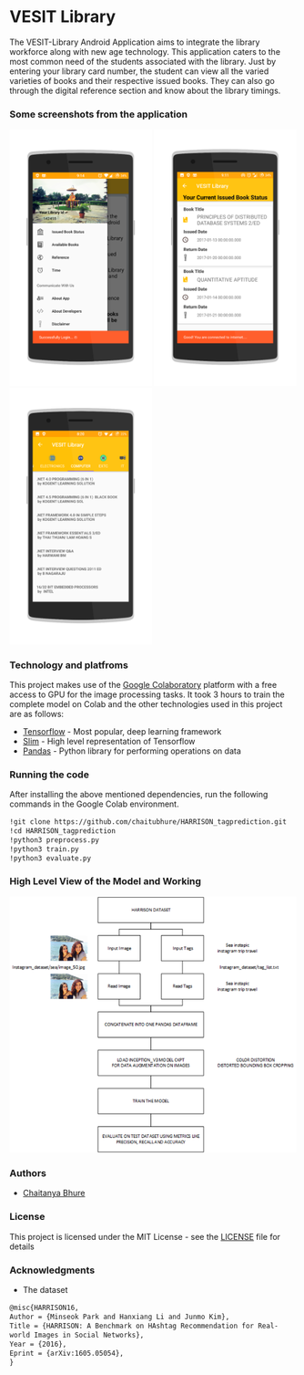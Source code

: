 # VESIT Library

The VESIT-Library Android Application aims to integrate the library workforce along with new age technology. This application caters to the most common need of the students associated with the library. Just by entering your library card number, the student can view all the varied varieties of books and their respective issued books. 
They can also go through the digital reference section and know about the library timings.

### Some screenshots from the application

<p float="left">
<img src="https://github.com/chaitubhure/VESIT-Library/blob/master/vesit_navigationpage.png" width="250">
<img src="https://github.com/chaitubhure/VESIT-Library/blob/master/vesit_issuedbook.png" width="250">
<img src="https://github.com/chaitubhure/VESIT-Library/blob/master/vesit_booklist.png" width="250">
                                                                                                  </p>
                                                                                                  
### Technology and platfroms

This project makes use of the [Google Colaboratory](https://colab.research.google.com/notebooks/welcome.ipynb#recent=true) platform with a free access to GPU for the image processing tasks. It took 3 hours to train the complete model on Colab and the other technologies used in this project are as follows:

* [Tensorflow](https://www.tensorflow.org/) - Most popular, deep learning framework
* [Slim](https://www.tensorflow.org/api_docs/python/tf/contrib/slim) - High level representation of Tensorflow
* [Pandas](https://pandas.pydata.org/) - Python library for performing operations on data

### Running the code

After installing the above mentioned dependencies, run the following commands in the Google Colab environment.

```
!git clone https://github.com/chaitubhure/HARRISON_tagprediction.git
!cd HARRISON_tagprediction
!python3 preprocess.py
!python3 train.py
!python3 evaluate.py
```

### High Level View of the Model and Working

![Overview of the model](https://github.com/chaitubhure/HARRISON_tagprediction/blob/master/Overview%20of%20the%20model.png)

### Authors

* [Chaitanya Bhure](https://github.com/chaitubhure)

### License

This project is licensed under the MIT License - see the [LICENSE](https://github.com/chaitubhure/HARRISON_tagprediction/blob/master/LICENSE) file for details

### Acknowledgments

* The dataset
```
@misc{HARRISON16,
Author = {Minseok Park and Hanxiang Li and Junmo Kim},
Title = {HARRISON: A Benchmark on HAshtag Recommendation for Real-world Images in Social Networks},
Year = {2016},
Eprint = {arXiv:1605.05054},
}
```


